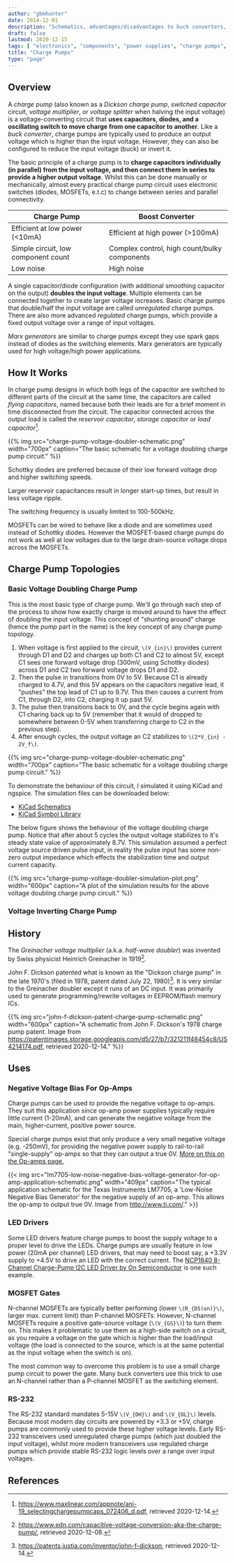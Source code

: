 ```yaml
---
author: "gbmhunter"
date: 2014-12-01
description: "Schematics, advantages/disadvantages to buck converters, uses/applications and more info about charge pumps (a type of SMPS)."
draft: false
lastmod: 2020-12-15
tags: [ "electronics", "components", "power supplies", "charge pumps", "SMPS", "switch-mode power supplies", "op-amps", "MOSFETs", "buck converters", "LEDs", "drivers", "voltage doublers", "diodes", "schottky", "capacitors", "RS-232", "flying capacitor", "reservoir capacitor", "Dickson charge pump", "half-wave doubler" ]
title: "Charge Pumps"
type: "page"
---
```


## Overview

A _charge pump_ (also known as a _Dickson charge pump_, _switched capacitor_ circuit, _voltage multiplier_, or _voltage splitter_ when halving the input voltage) is a voltage-converting circuit that **uses capacitors, diodes, and a oscillating switch to move charge from one capacitor to another**. Like a _buck converter_, charge pumps are typically used to produce an output voltage which is higher than the input voltage. However, they can also be configured to reduce the input voltage (buck) or invert it.

The basic principle of a charge pump is to **charge capacitors individually (in parallel) from the input voltage, and then connect them in series to provide a higher output voltage**. Whilst this can be done manually or mechanically, almost every practical charge pump circuit uses electronic switches (diodes, MOSFETs, e.t.c) to change between series and parallel connectivity.

Charge Pump                         | Boost Converter
------------------------------------|-------------------
Efficient at low power (<10mA)      | Efficient at high power (>100mA)
Simple circuit, low component count | Complex control, high count/bulky components
Low noise                           | High noise

A single capacitor/diode configuration (with additional smoothing capacitor on the output) **doubles the input voltage**. Multiple elements can be connected together to create larger voltage increases. Basic charge pumps that double/half the input voltage are called _unregulated_ charge pumps. There are also more advanced _regulated_ charge pumps, which provide a fixed output voltage over a range of input voltages.

_Marx generators_ are similar to charge pumps except they use spark gaps instead of diodes as the switching elements. Marx generators are typically used for high voltage/high power applications.

## How It Works

In charge pump designs in which both legs of the capacitor are switched to different parts of the circuit at the same time, the capacitors are called _flying capacitors_, named because both their leads are for a brief moment in time disconnected from the circuit. The capacitor connected across the output load is called the _reservoir capacitor_, _storage capacitor_ or _load capacitor_[^sipex-charge-pump-caps-for-rs-232].

{{% img src="charge-pump-voltage-doubler-schematic.png" width="700px" caption="The basic schematic for a voltage doubling charge pump circuit." %}}

Schottky diodes are preferred because of their low forward voltage drop and higher switching speeds.

Larger reservoir capacitances result in longer start-up times, but result in less voltage ripple.

The switching frequency is usually limited to 100-500kHz.

MOSFETs can be wired to behave like a diode and are sometimes used instead of Schottky diodes. However the MOSFET-based charge pumps do not work as well at low voltages due to the large drain-source voltage drops across the MOSFETs.

## Charge Pump Topologies

### Basic Voltage Doubling Charge Pump

This is the most basic type of charge pump. We'll go through each step of the process to show how exactly charge is moved around to have the effect of doubling the input voltage. This concept of "shunting around" charge (hence the _pump_ part in the name) is the key concept of any charge pump topology.

1. When voltage is first applied to the circuit, `\(V_{in}\)` provides current through D1 and D2 and charges up both C1 and C2 to almost 5V, except C1 sees one forward voltage drop (300mV, using Schottky diodes) across D1 and C2 two forward voltage drops D1 and D2.
1. Then the pulse in transitions from 0V to 5V. Because C1 is already charged to 4.7V, and this 5V appears on the capacitors negative lead, it "pushes" the top lead of C1 up to 9.7V. This then causes a current from C1, through D2, into C2, charging it up past 5V.
1. The pulse then transitions back to 0V, and the cycle begins again with C1 charing back up to 5V (remember that it would of dropped to somewhere between 0-5V when transferring charge to C2 in the previous step).
1. After enough cycles, the output voltage an C2 stabilizes to `\(2*V_{in} - 2V_f\)`.

{{% img src="charge-pump-voltage-doubler-schematic.png" width="700px" caption="The basic schematic for a voltage doubling charge pump circuit." %}}

To demonstrate the behaviour of this circuit, I simulated it using KiCad and ngspice. The simulation files can be downloaded below:

* <a href="/electronics/components/power-regulators/charge-pumps/charge-pump-voltage-doubler-simulation.sch" download>KiCad Schematics</a>
* <a href="/electronics/components/power-regulators/charge-pumps/charge-pump-voltage-doubler-simulation-rescue.lib" download>KiCad Symbol Library</a>

The below figure shows the behaviour of the voltage doubling charge pump. Notice that after about 5 cycles the output voltage stabilizes to it's steady state value of approximately 8.7V. This simulation assumed a perfect voltage source driven pulse input, in reality the pulse input has some non-zero output impedance which effects the stabilization time and output current capacity.

{{% img src="charge-pump-voltage-doubler-simulation-plot.png" width="600px" caption="A plot of the simulation results for the above voltage doubling charge pump circuit." %}}

### Voltage Inverting Charge Pump



## History

The _Greinacher voltage multiplier_ (a.k.a. _half-wave doubler_) was invented by Swiss physicist Heinrich Greinacher in 1919[^edn-capacitive-voltage-conversion].

John F. Dickson patented what is known as the "Dickson charge pump" in the late 1970's (filed in 1978, patent dated July 22, 1980)[^justia-patents-john-f-dickson]. It is very similar to the Greinacher doubler except it runs of an DC input. It was primarily used to generate programming/rewrite voltages in EEPROM/flash memory ICs.

{{% img src="john-f-dickson-patent-charge-pump-schematic.png" width="600px" caption="A schematic from John F. Dickson's 1978 charge pump patent. Image from https://patentimages.storage.googleapis.com/d5/27/b7/321211f48454c8/US4214174.pdf, retrieved 2020-12-14." %}}

## Uses

### Negative Voltage Bias For Op-Amps

Charge pumps can be used to provide the negative voltage to op-amps. They suit this application since op-amp power supplies typically require little current (1-20mA), and can generate the negative voltage from the main, higher-current, positive power source.

Special charge pumps exist that only produce a very small negative voltage (e.g. -250mV), for providing the negative power supply to rail-to-rail "single-supply" op-amps so that they can output a true 0V. [More on this on the Op-amps page.](/electronics/components/op-amps#rail-to-rail-op-amps)

{{< img src="lm7705-low-noise-negative-bias-voltage-generator-for-op-amp-application-schematic.png" width="409px" caption="The typical application schematic for the Texas Instruments LM7705, a 'Low-Noise Negative Bias Generator' for the negative supply of an op-amp. This allows the op-amp to output true 0V. Image from http://www.ti.com/."  >}}

### LED Drivers

Some LED drivers feature charge pumps to boost the supply voltage to a proper level to drive the LEDs. Charge pumps are usually feature in low power (20mA per channel) LED drivers, that may need to boost say, a +3.3V supply to +4.5V to drive an LED with the correct current. The [NCP1840 8-Channel Charge-Pump I2C LED Driver by On Semiconductor](http://www.onsemi.com/PowerSolutions/product.do?id=NCP1840) is one such example.

### MOSFET Gates

N-channel MOSFETs are typically better performing (lower `\(R_{DS(on)}\)`, larger max. current limit) than P-channel MOSFETs. However, N-channel MOSFETs require a positive gate-source voltage (`\(V_{GS}\)`) to turn them on. This makes it problematic to use them as a high-side switch on a circuit, as you require a voltage on the gate which is higher than the load/input voltage (the load is connected to the source, which is at the same potential as the input voltage when the switch is on).

The most common way to overcome this problem is to use a small charge pump circuit to power the gate. Many buck converters use this trick to use an N-channel rather than a P-channel MOSFET as the switching element.

### RS-232

The RS-232 standard mandates 5-15V `\(V_{OH}\)` and `\(V_{OL}\)` levels. Because most modern day circuits are powered by +3.3 or +5V, charge pumps are commonly used to provide these higher voltage levels. Early RS-232 transceivers used unregulated charge pumps (which just doubled the input voltage), whilst more modern transceivers use regulated charge pumps which provide stable RS-232 logic levels over a range over input voltages.

## References

[^edn-capacitive-voltage-conversion]: <https://www.edn.com/capacitive-voltage-conversion-aka-the-charge-pump/>, retrieved 2020-12-08.
[^sipex-charge-pump-caps-for-rs-232]: <https://www.maxlinear.com/appnote/ani-19_selectingchargepumpcaps_072406_d.pdf>, retrieved 2020-12-14.
[^justia-patents-john-f-dickson]: <https://patents.justia.com/inventor/john-f-dickson>, retrieved 2020-12-14.
